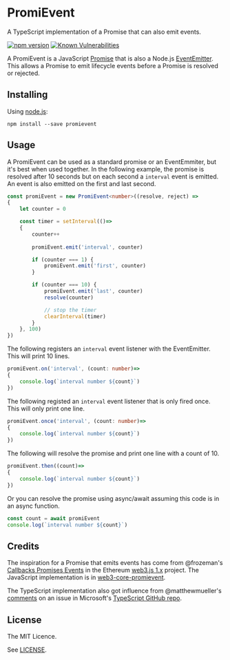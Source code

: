 # PromiEvent

A TypeScript implementation of a Promise that can also emit events.

[![npm version](https://badge.fury.io/js/promievent.svg)](https://badge.fury.io/js/promievent)
[![Known Vulnerabilities](https://snyk.io/test/github/naddison36/promievent/badge.svg)](https://snyk.io/test/github/naddison36/promievent)

A PromiEvent is a JavaScript [Promise](https://developer.mozilla.org/en-US/docs/Web/JavaScript/Reference/Global_Objects/Promise) that is also a Node.js [EventEmitter](https://nodejs.org/api/events.html). This allows a Promise to emit lifecycle events before a Promise is resolved or rejected.

## Installing

Using [node.js](https://nodejs.org/):
```
npm install --save promievent
```

## Usage

A PromiEvent can be used as a standard promise or an EventEmmiter, but it's best when used together. In the following example, the promise is resolved after 10 seconds but on each second a `interval` event is emitted. An event is also emitted on the first and last second.

```TypeScript
const promiEvent = new PromiEvent<number>((resolve, reject) =>
{
    let counter = 0

    const timer = setInterval(()=>
    {
        counter++
        
        promiEvent.emit('interval', counter)

        if (counter === 1) {
            promiEvent.emit('first', counter)
        }

        if (counter === 10) {
            promiEvent.emit('last', counter)
            resolve(counter)

            // stop the timer
            clearInterval(timer)
        }
    }, 100)
})
```

The following registers an `interval` event listener with the EventEmitter. This will print 10 lines.
```TypeScript
promiEvent.on('interval', (count: number)=>
{
    console.log(`interval number ${count}`)
})
```

The following registed an `interval` event listener that is only fired once. This will only print one line.
```TypeScript
promiEvent.once('interval', (count: number)=>
{
    console.log(`interval number ${count}`)
})
```

The following will resolve the promise and print one line with a count of 10.
```TypeScript
promiEvent.then((count)=>
{
    console.log(`interval number ${count}`)
})
```

Or you can resolve the promise using async/await assuming this code is in an async function.
```TypeScript
const count = await promiEvent
console.log(`interval number ${count}`)
```

## Credits

The inspiration for a Promise that emits events has come from @frozeman's [Callbacks Promises Events](https://web3js.readthedocs.io/en/1.0/callbacks-promises-events.html) in the Ethereum [web3.js 1.x](https://github.com/ethereum/web3.js) project. The JavaScript implementation is in [web3-core-promievent](https://github.com/ethereum/web3.js/blob/1.0/packages/web3-core-promievent/src/index.js).

The TypeScript implementation also got influence from @matthewmueller's [comments](https://github.com/Microsoft/TypeScript/issues/15202#issuecomment-318900991) on an issue in Microsoft's [TypeScript GitHub repo](https://github.com/Microsoft/TypeScript).

## License

The MIT Licence.

See [LICENSE](https://github.com/naddison36/promievent/blob/master/LICENSE).

